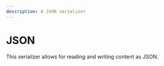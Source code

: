 ```yaml
---
description: A JSON serializer
---
```


# JSON

This serializer allows for reading and writing content as JSON.



